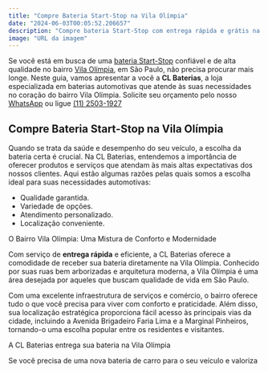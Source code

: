 ```yaml
---
title: "Compre Bateria Start-Stop na Vila Olímpia"
date: "2024-06-03T00:05:52.206657"
description: "Compre bateria Start-Stop com entrega rápida e grátis na Vila Olímpia. CL Baterias!"
image: "URL da imagem"
---
```

Se você está em busca de uma [bateria Start-Stop](https://www.clbaterias.com.br/bateria-de-carro) confiável e de alta qualidade no bairro <a href="https://www.google.com/maps/place/Vila+Olimpia,+S%C3%A3o+Paulo+-+SP/data=!4m2!3m1!1s0x94ce5784b46b83e1:0x11925b7afc86e74f?sa=X&amp;ved=1t:242&amp;ictx=111" target="_blank" rel="noopener">Vila Olímpia</a>, em São Paulo, não precisa procurar mais longe. Neste guia, vamos apresentar a você a **CL Baterias**, a loja especializada em baterias automotivas que atende às suas necessidades no coração do bairro Vila Olímpia. Solicite seu orçamento pelo nosso [WhatsApp](https://api.whatsapp.com/send?phone=5511934986472) ou ligue [(11) 2503-1927](tel:+551125031927)

## Compre Bateria Start-Stop na Vila Olímpia

Quando se trata da saúde e desempenho do seu veículo, a escolha da bateria certa é crucial. Na CL Baterias, entendemos a importância de oferecer produtos e serviços que atendam às mais altas expectativas dos nossos clientes. Aqui estão algumas razões pelas quais somos a escolha ideal para suas necessidades automotivas:

* Qualidade garantida.
* Variedade de opções.
* Atendimento personalizado.
* Localização conveniente.

O Bairro Vila Olímpia: Uma Mistura de Conforto e Modernidade

Com serviço de **entrega rápida** e eficiente, a CL Baterias oferece a comodidade de receber sua bateria diretamente na Vila Olímpia. Conhecido por suas ruas bem arborizadas e arquitetura moderna, a Vila Olímpia é uma área desejada por aqueles que buscam qualidade de vida em São Paulo.

Com uma excelente infraestrutura de serviços e comércio, o bairro oferece tudo o que você precisa para viver com conforto e praticidade. Além disso, sua localização estratégica proporciona fácil acesso às principais vias da cidade, incluindo a Avenida Brigadeiro Faria Lima e a Marginal Pinheiros, tornando-o uma escolha popular entre os residentes e visitantes.

A CL Baterias entrega sua bateria na Vila Olímpia

Se você precisa de uma nova bateria de carro para o seu veículo e valoriza
